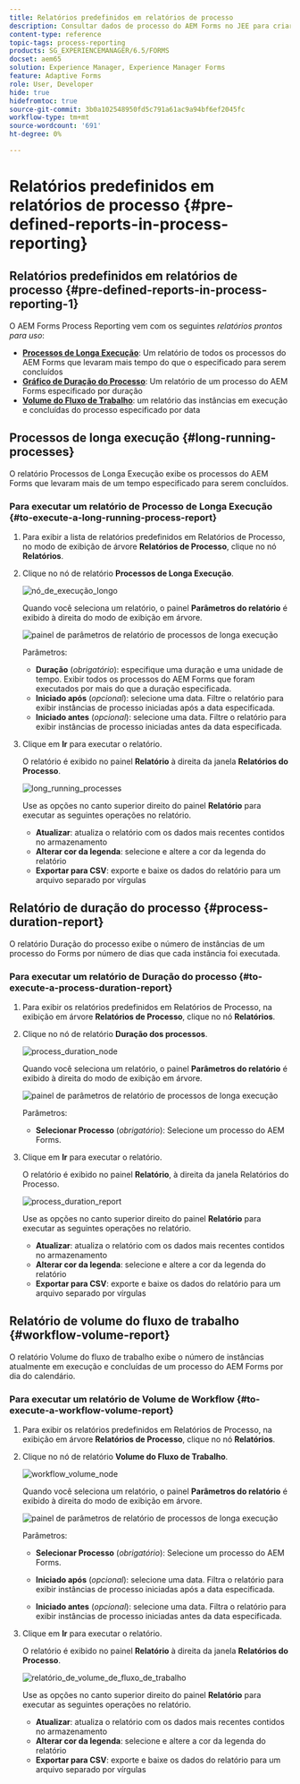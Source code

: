 ```yaml
---
title: Relatórios predefinidos em relatórios de processo
description: Consultar dados de processo do AEM Forms no JEE para criar relatórios sobre processos de longa execução, duração do processo e volume do fluxo de trabalho
content-type: reference
topic-tags: process-reporting
products: SG_EXPERIENCEMANAGER/6.5/FORMS
docset: aem65
solution: Experience Manager, Experience Manager Forms
feature: Adaptive Forms
role: User, Developer
hide: true
hidefromtoc: true
source-git-commit: 3b0a102548950fd5c791a61ac9a94bf6ef2045fc
workflow-type: tm+mt
source-wordcount: '691'
ht-degree: 0%

---
```


# Relatórios predefinidos em relatórios de processo {#pre-defined-reports-in-process-reporting}

## Relatórios predefinidos em relatórios de processo {#pre-defined-reports-in-process-reporting-1}

O AEM Forms Process Reporting vem com os seguintes *relatórios prontos para uso*:

* **[Processos de Longa Execução](#long-running-processes)**: Um relatório de todos os processos do AEM Forms que levaram mais tempo do que o especificado para serem concluídos
* **[Gráfico de Duração do Processo](#process-duration-report)**: Um relatório de um processo do AEM Forms especificado por duração
* **[Volume do Fluxo de Trabalho](#workflow-volume-report)**: um relatório das instâncias em execução e concluídas do processo especificado por data

## Processos de longa execução {#long-running-processes}

O relatório Processos de Longa Execução exibe os processos do AEM Forms que levaram mais de um tempo especificado para serem concluídos.

### Para executar um relatório de Processo de Longa Execução {#to-execute-a-long-running-process-report}

1. Para exibir a lista de relatórios predefinidos em Relatórios de Processo, no modo de exibição de árvore **Relatórios de Processo**, clique no nó **Relatórios**.
1. Clique no nó de relatório **Processos de Longa Execução**.

   ![nó_de_execução_longo](assets/long_running_node.png)

   Quando você seleciona um relatório, o painel **Parâmetros do relatório** é exibido à direita do modo de exibição em árvore.

   ![painel de parâmetros de relatório de processos de longa execução](assets/report_parameters_panel.png)

   Parâmetros:

   * **Duração** (*obrigatório*): especifique uma duração e uma unidade de tempo. Exibir todos os processos do AEM Forms que foram executados por mais do que a duração especificada.
   * **Iniciado após** (*opcional*): selecione uma data. Filtre o relatório para exibir instâncias de processo iniciadas após a data especificada.
   * **Iniciado antes** (*opcional*): selecione uma data. Filtre o relatório para exibir instâncias de processo iniciadas antes da data especificada.

1. Clique em **Ir** para executar o relatório.

   O relatório é exibido no painel **Relatório** à direita da janela **Relatórios do Processo**.

   ![long_running_processes](assets/long_running_processes.png)

   Use as opções no canto superior direito do painel **Relatório** para executar as seguintes operações no relatório.

   * **Atualizar**: atualiza o relatório com os dados mais recentes contidos no armazenamento
   * **Alterar cor da legenda**: selecione e altere a cor da legenda do relatório
   * **Exportar para CSV**: exporte e baixe os dados do relatório para um arquivo separado por vírgulas

## Relatório de duração do processo  {#process-duration-report}

O relatório Duração do processo exibe o número de instâncias de um processo do Forms por número de dias que cada instância foi executada.

### Para executar um relatório de Duração do processo {#to-execute-a-process-duration-report}

1. Para exibir os relatórios predefinidos em Relatórios de Processo, na exibição em árvore **Relatórios de Processo**, clique no nó **Relatórios**.
1. Clique no nó de relatório **Duração dos processos**.

   ![process_duration_node](assets/process_duration_node.png)

   Quando você seleciona um relatório, o painel **Parâmetros do relatório** é exibido à direita do modo de exibição em árvore.

   ![painel de parâmetros de relatório de processos de longa execução](assets/process_duration_params.png)

   Parâmetros:

   * **Selecionar Processo** (*obrigatório*): Selecione um processo do AEM Forms.

1. Clique em **Ir** para executar o relatório.

   O relatório é exibido no painel **Relatório**, à direita da janela Relatórios do Processo.

   ![process_duration_report](assets/process_duration_report.png)

   Use as opções no canto superior direito do painel **Relatório** para executar as seguintes operações no relatório.

   * **Atualizar**: atualiza o relatório com os dados mais recentes contidos no armazenamento
   * **Alterar cor da legenda**: selecione e altere a cor da legenda do relatório
   * **Exportar para CSV**: exporte e baixe os dados do relatório para um arquivo separado por vírgulas

## Relatório de volume do fluxo de trabalho {#workflow-volume-report}

O relatório Volume do fluxo de trabalho exibe o número de instâncias atualmente em execução e concluídas de um processo do AEM Forms por dia do calendário.

### Para executar um relatório de Volume de Workflow {#to-execute-a-workflow-volume-report}

1. Para exibir os relatórios predefinidos em Relatórios de Processo, na exibição em árvore **Relatórios de Processo**, clique no nó **Relatórios**.
1. Clique no nó de relatório **Volume do Fluxo de Trabalho**.

   ![workflow_volume_node](assets/workflow_volume_node.png)

   Quando você seleciona um relatório, o painel **Parâmetros do relatório** é exibido à direita do modo de exibição em árvore.

   ![painel de parâmetros de relatório de processos de longa execução](assets/workflow_volume_params.png)

   Parâmetros:

   * **Selecionar Processo** (*obrigatório*): Selecione um processo do AEM Forms.

   * **Iniciado após** (*opcional*): selecione uma data. Filtra o relatório para exibir instâncias de processo iniciadas após a data especificada.

   * **Iniciado antes** (*opcional*): selecione uma data. Filtra o relatório para exibir instâncias de processo iniciadas antes da data especificada.

1. Clique em **Ir** para executar o relatório.

   O relatório é exibido no painel **Relatório** à direita da janela **Relatórios do Processo**.

   ![relatório_de_volume_de_fluxo_de_trabalho](assets/workflow_volume_report.png)

   Use as opções no canto superior direito do painel **Relatório** para executar as seguintes operações no relatório.

   * **Atualizar**: atualiza o relatório com os dados mais recentes contidos no armazenamento
   * **Alterar cor da legenda**: selecione e altere a cor da legenda do relatório
   * **Exportar para CSV**: exporte e baixe os dados do relatório para um arquivo separado por vírgulas
